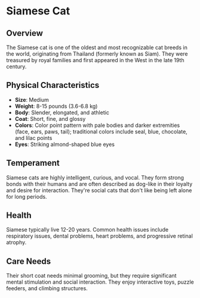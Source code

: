 # Siamese Cat

## Overview
The Siamese cat is one of the oldest and most recognizable cat breeds in the world, originating from Thailand (formerly known as Siam). They were treasured by royal families and first appeared in the West in the late 19th century.

## Physical Characteristics
- **Size**: Medium
- **Weight**: 8-15 pounds (3.6-6.8 kg)
- **Body**: Slender, elongated, and athletic
- **Coat**: Short, fine, and glossy
- **Colors**: Color point pattern with pale bodies and darker extremities (face, ears, paws, tail); traditional colors include seal, blue, chocolate, and lilac points
- **Eyes**: Striking almond-shaped blue eyes

## Temperament
Siamese cats are highly intelligent, curious, and vocal. They form strong bonds with their humans and are often described as dog-like in their loyalty and desire for interaction. They're social cats that don't like being left alone for long periods.

## Health
Siamese typically live 12-20 years. Common health issues include respiratory issues, dental problems, heart problems, and progressive retinal atrophy.

## Care Needs
Their short coat needs minimal grooming, but they require significant mental stimulation and social interaction. They enjoy interactive toys, puzzle feeders, and climbing structures.
